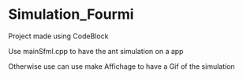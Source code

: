 # Simulation_Fourmi

Project made using CodeBlock

Use mainSfml.cpp to have the ant simulation on a app

Otherwise use can use make Affichage 
to have a Gif of the simulation
